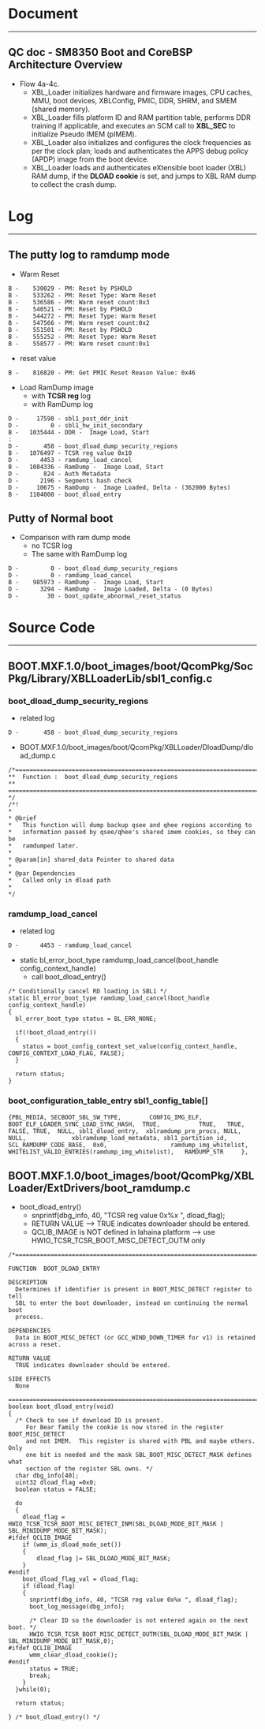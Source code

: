 # Document
---
## QC doc - SM8350 Boot and CoreBSP Architecture Overview
- Flow 4a-4c. 
  - XBL_Loader initializes hardware and firmware images, CPU caches, MMU, boot devices, XBLConfig, PMIC, DDR, SHRM, and SMEM (shared memory). 
  - XBL_Loader fills platform ID and RAM partition table, performs DDR training if applicable, and executes an SCM call to **XBL_SEC** to initialize Pseudo IMEM (pIMEM). 
  - XBL_Loader also initializes and configures the clock frequencies as per the clock plan; loads and authenticates the APPS debug policy (APDP) image from the boot device. 
  - XBL_Loader loads and authenticates eXtensible boot loader (XBL) RAM dump, if the **DLOAD cookie** is set, and jumps to XBL RAM dump to collect the crash dump. 

# Log
---
## The putty log to ramdump mode
- Warm Reset
```
B -    530029 - PM: Reset by PSHOLD
B -    533262 - PM: Reset Type: Warm Reset
B -    536586 - PM: Warm reset count:0x3
B -    540521 - PM: Reset by PSHOLD
B -    544272 - PM: Reset Type: Warm Reset
B -    547566 - PM: Warm reset count:0x2
B -    551501 - PM: Reset by PSHOLD
B -    555252 - PM: Reset Type: Warm Reset
B -    558577 - PM: Warm reset count:0x1
```
- reset value
```
B -    816820 - PM: Get PMIC Reset Reason Value: 0x46
```
- Load RamDump image
  - with **TCSR reg** log
  - with RamDump log
```
D -     17598 - sbl1_post_ddr_init
D -         0 - sbl1_hw_init_secondary
B -   1035444 - DDR -  Image Load, Start
:
D -       458 - boot_dload_dump_security_regions
B -   1076497 - TCSR reg value 0x10 
D -      4453 - ramdump_load_cancel
B -   1084336 - RamDump -  Image Load, Start
D -       824 - Auth Metadata
D -      2196 - Segments hash check
D -     10675 - RamDump -  Image Loaded, Delta - (362000 Bytes)
B -   1104008 - boot_dload_entry
```
## Putty of Normal boot
- Comparison with ram dump mode
  - no TCSR log
  - The same with RamDump log
```
D -         0 - boot_dload_dump_security_regions
D -         0 - ramdump_load_cancel
B -    985973 - RamDump -  Image Load, Start
D -      3294 - RamDump -  Image Loaded, Delta - (0 Bytes)
D -        30 - boot_update_abnormal_reset_status
```

# Source Code
---

## BOOT.MXF.1.0/boot_images/boot/QcomPkg/SocPkg/Library/XBLLoaderLib/sbl1_config.c
### boot_dload_dump_security_regions
- related log
```
D -       458 - boot_dload_dump_security_regions
```
- BOOT.MXF.1.0/boot_images/boot/QcomPkg/XBLLoader/DloadDump/dload_dump.c
```
/*===========================================================================
**  Function :  boot_dload_dump_security_regions
** ==========================================================================
*/
/*!
* 
* @brief
*   This function will dump backup qsee and qhee regions according to 
*   information passed by qsee/qhee's shared imem cookies, so they can be 
*   ramdumped later.
*
* @param[in] shared_data Pointer to shared data
*        
* @par Dependencies
*   Called only in dload path
* 
*/
```
### ramdump_load_cancel
- related log
```
D -      4453 - ramdump_load_cancel
```
- static bl_error_boot_type ramdump_load_cancel(boot_handle config_context_handle)
  - call boot_dload_entry()
```
/* Conditionally cancel RD loading in SBL1 */
static bl_error_boot_type ramdump_load_cancel(boot_handle config_context_handle)
{
  bl_error_boot_type status = BL_ERR_NONE;

  if(!boot_dload_entry())
  {
    status = boot_config_context_set_value(config_context_handle, CONFIG_CONTEXT_LOAD_FLAG, FALSE);
  }

  return status;
}
```

### boot_configuration_table_entry sbl1_config_table[] 
```
{PBL_MEDIA, SECBOOT_SBL_SW_TYPE,        CONFIG_IMG_ELF,  BOOT_ELF_LOADER_SYNC_LOAD_SYNC_HASH,  TRUE,           TRUE,   TRUE,  FALSE, TRUE,  NULL, sbl1_dload_entry,  xblramdump_pre_procs, NULL,               NULL,             xblramdump_load_metadata, sbl1_partition_id,              SCL_RAMDUMP_CODE_BASE,  0x0,                  ramdump_img_whitelist,  WHITELIST_VALID_ENTRIES(ramdump_img_whitelist),   RAMDUMP_STR     },
```

## BOOT.MXF.1.0/boot_images/boot/QcomPkg/XBLLoader/ExtDrivers/boot_ramdump.c
- boot_dload_entry()
  - snprintf(dbg_info, 40, "TCSR reg value 0x%x ", dload_flag);
  - RETURN VALUE -->  TRUE indicates downloader should be entered.
  - QCLIB_IMAGE is NOT defined in lahaina platform --> use HWIO_TCSR_TCSR_BOOT_MISC_DETECT_OUTM only
```
/*===========================================================================

FUNCTION  BOOT_DLOAD_ENTRY

DESCRIPTION
  Determines if identifier is present in BOOT_MISC_DETECT register to tell 
  SBL to enter the boot downloader, instead on continuing the normal boot 
  process.
  
DEPENDENCIES
  Data in BOOT_MISC_DETECT (or GCC_WIND_DOWN_TIMER for v1) is retained across a reset.
  
RETURN VALUE
  TRUE indicates downloader should be entered.

SIDE EFFECTS
  None

===========================================================================*/
boolean boot_dload_entry(void)
{
  /* Check to see if download ID is present. 
     For Bear family the cookie is now stored in the register BOOT_MISC_DETECT 
     and not IMEM.  This register is shared with PBL and maybe others.  Only
     one bit is needed and the mask SBL_BOOT_MISC_DETECT_MASK defines what
     section of the register SBL owns. */
  char dbg_info[40];
  uint32 dload_flag =0x0;
  boolean status = FALSE;
  
  do
  {
    dload_flag = HWIO_TCSR_TCSR_BOOT_MISC_DETECT_INM(SBL_DLOAD_MODE_BIT_MASK | SBL_MINIDUMP_MODE_BIT_MASK);
#ifdef QCLIB_IMAGE
	if (wmm_is_dload_mode_set())
	{
		dload_flag |= SBL_DLOAD_MODE_BIT_MASK;
	}
#endif
    boot_dload_flag_val = dload_flag;
    if (dload_flag)
    {
      snprintf(dbg_info, 40, "TCSR reg value 0x%x ", dload_flag);
      boot_log_message(dbg_info);
    
      /* Clear ID so the downloader is not entered again on the next boot. */
      HWIO_TCSR_TCSR_BOOT_MISC_DETECT_OUTM(SBL_DLOAD_MODE_BIT_MASK | SBL_MINIDUMP_MODE_BIT_MASK,0);      
#ifdef QCLIB_IMAGE
      wmm_clear_dload_cookie();
#endif
      status = TRUE;
      break;
    }
  }while(0);

  return status;

} /* boot_dload_entry() */

```


